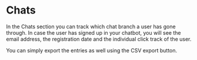 # Chats

In the Chats section you can track which chat branch a user has gone through. In case the user has signed up in your chatbot, you will see the email address, the registration date and the individual click track of the user.

You can simply export the entries as well using the CSV export button.

